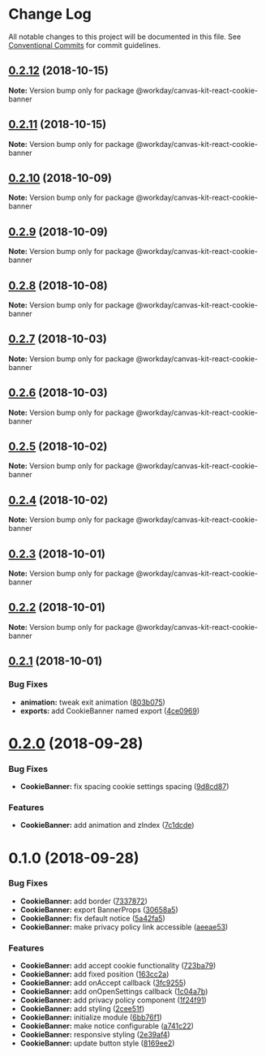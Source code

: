 # Change Log

All notable changes to this project will be documented in this file.
See [Conventional Commits](https://conventionalcommits.org) for commit guidelines.

<a name="0.2.12"></a>
## [0.2.12](https://ghe.megaleo.com/design/canvas-kit-react/tree/master/modules/canvas-kit-react-cookie-banner/compare/@workday/canvas-kit-react-cookie-banner@0.2.11...@workday/canvas-kit-react-cookie-banner@0.2.12) (2018-10-15)




**Note:** Version bump only for package @workday/canvas-kit-react-cookie-banner

<a name="0.2.11"></a>
## [0.2.11](https://ghe.megaleo.com/design/canvas-kit-react/tree/master/modules/canvas-kit-react-cookie-banner/compare/@workday/canvas-kit-react-cookie-banner@0.2.10...@workday/canvas-kit-react-cookie-banner@0.2.11) (2018-10-15)




**Note:** Version bump only for package @workday/canvas-kit-react-cookie-banner

<a name="0.2.10"></a>
## [0.2.10](https://ghe.megaleo.com/design/canvas-kit-react/tree/master/modules/canvas-kit-react-cookie-banner/compare/@workday/canvas-kit-react-cookie-banner@0.2.9...@workday/canvas-kit-react-cookie-banner@0.2.10) (2018-10-09)




**Note:** Version bump only for package @workday/canvas-kit-react-cookie-banner

<a name="0.2.9"></a>
## [0.2.9](https://ghe.megaleo.com/design/canvas-kit-react/tree/master/modules/canvas-kit-react-cookie-banner/compare/@workday/canvas-kit-react-cookie-banner@0.2.8...@workday/canvas-kit-react-cookie-banner@0.2.9) (2018-10-09)




**Note:** Version bump only for package @workday/canvas-kit-react-cookie-banner

<a name="0.2.8"></a>
## [0.2.8](https://ghe.megaleo.com/design/canvas-kit-react/tree/master/modules/canvas-kit-react-cookie-banner/compare/@workday/canvas-kit-react-cookie-banner@0.2.7...@workday/canvas-kit-react-cookie-banner@0.2.8) (2018-10-08)




**Note:** Version bump only for package @workday/canvas-kit-react-cookie-banner

<a name="0.2.7"></a>
## [0.2.7](https://ghe.megaleo.com/design/canvas-kit-react/tree/master/modules/canvas-kit-react-cookie-banner/compare/@workday/canvas-kit-react-cookie-banner@0.2.6...@workday/canvas-kit-react-cookie-banner@0.2.7) (2018-10-03)




**Note:** Version bump only for package @workday/canvas-kit-react-cookie-banner

<a name="0.2.6"></a>
## [0.2.6](https://ghe.megaleo.com/design/canvas-kit-react/tree/master/modules/canvas-kit-react-cookie-banner/compare/@workday/canvas-kit-react-cookie-banner@0.2.5...@workday/canvas-kit-react-cookie-banner@0.2.6) (2018-10-03)




**Note:** Version bump only for package @workday/canvas-kit-react-cookie-banner

<a name="0.2.5"></a>
## [0.2.5](https://ghe.megaleo.com/design/canvas-kit-react/tree/master/modules/canvas-kit-react-cookie-banner/compare/@workday/canvas-kit-react-cookie-banner@0.2.4...@workday/canvas-kit-react-cookie-banner@0.2.5) (2018-10-02)




**Note:** Version bump only for package @workday/canvas-kit-react-cookie-banner

<a name="0.2.4"></a>
## [0.2.4](https://ghe.megaleo.com/design/canvas-kit-react/tree/master/modules/canvas-kit-react-cookie-banner/compare/@workday/canvas-kit-react-cookie-banner@0.2.3...@workday/canvas-kit-react-cookie-banner@0.2.4) (2018-10-02)




**Note:** Version bump only for package @workday/canvas-kit-react-cookie-banner

<a name="0.2.3"></a>
## [0.2.3](https://ghe.megaleo.com/design/canvas-kit-react/tree/master/modules/canvas-kit-react-cookie-banner/compare/@workday/canvas-kit-react-cookie-banner@0.2.2...@workday/canvas-kit-react-cookie-banner@0.2.3) (2018-10-01)




**Note:** Version bump only for package @workday/canvas-kit-react-cookie-banner

<a name="0.2.2"></a>
## [0.2.2](https://ghe.megaleo.com/design/canvas-kit-react/tree/master/modules/canvas-kit-react-cookie-banner/compare/@workday/canvas-kit-react-cookie-banner@0.2.1...@workday/canvas-kit-react-cookie-banner@0.2.2) (2018-10-01)




**Note:** Version bump only for package @workday/canvas-kit-react-cookie-banner

<a name="0.2.1"></a>
## [0.2.1](https://ghe.megaleo.com/design/canvas-kit-react/tree/master/modules/canvas-kit-react-cookie-banner/compare/@workday/canvas-kit-react-cookie-banner@0.2.0...@workday/canvas-kit-react-cookie-banner@0.2.1) (2018-10-01)


### Bug Fixes

* **animation:** tweak exit animation ([803b075](https://ghe.megaleo.com/design/canvas-kit-react/tree/master/modules/canvas-kit-react-cookie-banner/commits/803b075))
* **exports:** add CookieBanner named export ([4ce0969](https://ghe.megaleo.com/design/canvas-kit-react/tree/master/modules/canvas-kit-react-cookie-banner/commits/4ce0969))




<a name="0.2.0"></a>
# [0.2.0](https://ghe.megaleo.com/design/canvas-kit-react/tree/master/modules/canvas-kit-react-cookie-banner/compare/@workday/canvas-kit-react-cookie-banner@0.1.0...@workday/canvas-kit-react-cookie-banner@0.2.0) (2018-09-28)


### Bug Fixes

* **CookieBanner:** fix spacing cookie settings spacing ([9d8cd87](https://ghe.megaleo.com/design/canvas-kit-react/tree/master/modules/canvas-kit-react-cookie-banner/commits/9d8cd87))


### Features

* **CookieBanner:** add animation and zIndex ([7c1dcde](https://ghe.megaleo.com/design/canvas-kit-react/tree/master/modules/canvas-kit-react-cookie-banner/commits/7c1dcde))




<a name="0.1.0"></a>
# 0.1.0 (2018-09-28)


### Bug Fixes

* **CookieBanner:** add border ([7337872](https://ghe.megaleo.com/design/canvas-kit-react/tree/master/modules/canvas-kit-react-cookie-banner/commits/7337872))
* **CookieBanner:** export BannerProps ([30658a5](https://ghe.megaleo.com/design/canvas-kit-react/tree/master/modules/canvas-kit-react-cookie-banner/commits/30658a5))
* **CookieBanner:** fix default notice ([5a42fa5](https://ghe.megaleo.com/design/canvas-kit-react/tree/master/modules/canvas-kit-react-cookie-banner/commits/5a42fa5))
* **CookieBanner:** make privacy policy link accessible ([aeeae53](https://ghe.megaleo.com/design/canvas-kit-react/tree/master/modules/canvas-kit-react-cookie-banner/commits/aeeae53))


### Features

* **CookieBanner:** add accept cookie functionality ([723ba79](https://ghe.megaleo.com/design/canvas-kit-react/tree/master/modules/canvas-kit-react-cookie-banner/commits/723ba79))
* **CookieBanner:** add fixed position ([163cc2a](https://ghe.megaleo.com/design/canvas-kit-react/tree/master/modules/canvas-kit-react-cookie-banner/commits/163cc2a))
* **CookieBanner:** add onAccept callback ([3fc9255](https://ghe.megaleo.com/design/canvas-kit-react/tree/master/modules/canvas-kit-react-cookie-banner/commits/3fc9255))
* **CookieBanner:** add onOpenSettings callback ([1c04a7b](https://ghe.megaleo.com/design/canvas-kit-react/tree/master/modules/canvas-kit-react-cookie-banner/commits/1c04a7b))
* **CookieBanner:** add privacy policy component ([1f24f91](https://ghe.megaleo.com/design/canvas-kit-react/tree/master/modules/canvas-kit-react-cookie-banner/commits/1f24f91))
* **CookieBanner:** add styling ([2cee51f](https://ghe.megaleo.com/design/canvas-kit-react/tree/master/modules/canvas-kit-react-cookie-banner/commits/2cee51f))
* **CookieBanner:** initialize module ([6bb76f1](https://ghe.megaleo.com/design/canvas-kit-react/tree/master/modules/canvas-kit-react-cookie-banner/commits/6bb76f1))
* **CookieBanner:** make notice configurable ([a741c22](https://ghe.megaleo.com/design/canvas-kit-react/tree/master/modules/canvas-kit-react-cookie-banner/commits/a741c22))
* **CookieBanner:** responsive styling ([2e39af4](https://ghe.megaleo.com/design/canvas-kit-react/tree/master/modules/canvas-kit-react-cookie-banner/commits/2e39af4))
* **CookieBanner:** update button style ([8169ee2](https://ghe.megaleo.com/design/canvas-kit-react/tree/master/modules/canvas-kit-react-cookie-banner/commits/8169ee2))
